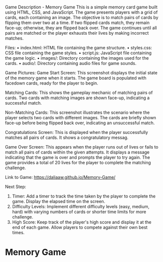 Game Description - Memory Game
This is a simple memory card game built using HTML, CSS, and JavaScript. The game presents players with a grid of cards, each containing an image. The objective is to match pairs of cards by flipping them over two at a time. If two flipped cards match, they remain face-up; otherwise, they are flipped back over. The game continues until all pairs are matched or the player exhausts their lives by making incorrect matches.

Files:
•	index.html: HTML file containing the game structure.
•	styles.css: CSS file containing the game styles.
•	script.js: JavaScript file containing the game logic.
•	images/: Directory containing the images used for the cards.
•	audio/: Directory containing audio files for game sounds.

Game Pictures: 
Game Start Screen: This screenshot displays the initial state of the memory game when it starts. The game board is populated with facedown cards, ready for the player to begin.
 





Matching Cards: This shows the gameplay mechanic of matching pairs of cards. Two cards with matching images are shown face-up, indicating a successful match.

 






Non-Matching Cards: This screenshot illustrates the scenario where the player selects two cards with different images. The cards are briefly shown face-up before being flipped back over, indicating an unsuccessful match.
 





Congratulations Screen: This is displayed when the player successfully matches all pairs of cards. It shows a congratulatory messag.

 




Game Over Screen: This appears when the player runs out of lives or fails to match all pairs of cards within the given attempts. It displays a message indicating that the game is over and prompts the player to try again. The game provides a total of 20 lives for the player to complete the matching challenge.
 





Link to Game:
https://daliaaw.github.io/Memory-Game/


Next Step:
1.	Timer: Add a timer to track the time taken by the player to complete the game. Display the elapsed time on the screen.
2.	Difficulty Levels: Implement different difficulty levels (easy, medium, hard) with varying numbers of cards or shorter time limits for more challenge.
3.	High Score: Keep track of the player's high score and display it at the end of each game. Allow players to compete against their own best times.

# Memory Game
 
